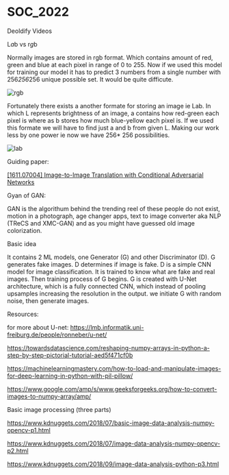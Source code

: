 # SOC_2022
Deoldify Videos

L*a*b vs r*g*b

Normally images are stored in rgb format. Which contains amount of red, green and blue at each pixel in range of 0 to 255. Now if we used this model for training  our model it has to predict 3 numbers from a single number with 256*256*256 unique possible set. It would be quite difficute.

![rgb](https://user-images.githubusercontent.com/81369524/181990120-c6d4eb44-f959-4c84-bbc9-db1819142301.jpg)


Fortunately there exists a another formate for storing an image ie Lab. In which L represents brightness of an image, a contains how red-green each pixel is where as b stores how much blue-yellow each pixel is. If we used this formate we will have to find just a and b from given L. Making our work less by one power ie now we have 256* 256 possibilities.

![lab](https://user-images.githubusercontent.com/81369524/181990271-60d3b52d-79d1-4e8b-9dd4-b0fc7b0e640e.jpg)

Guiding paper:

[[1611.07004] Image-to-Image Translation with Conditional Adversarial Networks
](https://arxiv.org/abs/1611.07004)

Gyan of GAN:

GAN is the algorithum behind the trending reel of these people do not exist, motion in a photograph, age changer apps, text to image converter aka NLP (TReCS and XMC-GAN) and as you might have guessed old image colorization. 

Basic idea

It contains 2 ML models, one Generator (G) and other Discriminator (D). G generates fake images. D determines if image is fake. D is a simple CNN model for image classification. It is trained to know what are fake and real images. Then training process of G begins. G is created with U-Net architecture, which is a fully connected CNN, which instead of pooling upsamples increasing the resolution in the output. we initiate G with random noise, then generate images.





Resources:

for more about U-net: https://lmb.informatik.uni-freiburg.de/people/ronneber/u-net/

https://towardsdatascience.com/reshaping-numpy-arrays-in-python-a-step-by-step-pictorial-tutorial-aed5f471cf0b

https://machinelearningmastery.com/how-to-load-and-manipulate-images-for-deep-learning-in-python-with-pil-pillow/

https://www.google.com/amp/s/www.geeksforgeeks.org/how-to-convert-images-to-numpy-array/amp/

Basic image processing (three parts)

https://www.kdnuggets.com/2018/07/basic-image-data-analysis-numpy-opencv-p1.html

https://www.kdnuggets.com/2018/07/image-data-analysis-numpy-opencv-p2.html

https://www.kdnuggets.com/2018/09/image-data-analysis-python-p3.html
